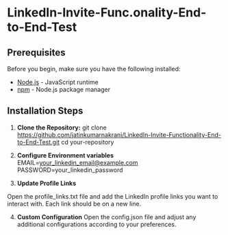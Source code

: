 # LinkedIn-Invite-Func.onality-End-to-End-Test

## Prerequisites

Before you begin, make sure you have the following installed:

- [Node.js](https://nodejs.org/) - JavaScript runtime
- [npm](https://www.npmjs.com/) - Node.js package manager

## Installation Steps

1. **Clone the Repository:**
   git clone https://github.com/jatinkumarnakrani/LinkedIn-Invite-Functionality-End-to-End-Test.git
   cd your-repository

2. **Configure Environment variables**
EMAIL=your_linkedin_email@example.com
PASSWORD=your_linkedin_password

3. **Update Profile Links**

Open the profile_links.txt file and add the LinkedIn profile links you want to interact with. Each link should be on a new line.

4. **Custom Configuration**
Open the config.json file and adjust any additional configurations according to your preferences.